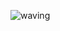 
![waving](https://capsule-render.vercel.app/api?type=waving&height=200&text=Song!&fontAlign=80&fontAlignY=40&color=gradient)

<!--  
**Msong1107/Msong1107** is a ✨ _special_ ✨ repository because its `README.md` (this file) appears on your GitHub profile.

Here are some ideas to get you started:

- 🔭 I’m currently working on ...
- 🌱 I’m currently learning ...
- 👯 I’m looking to collaborate on ...
- 🤔 I’m looking for help with ...
- 💬 Ask me about ...
- 📫 How to reach me: ...
- 😄 Pronouns: ...
- ⚡ Fun fact: ...
-->
